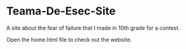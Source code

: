 # Teama-De-Esec-Site
A site about the fear of failure that I made in 10th grade for a contest.

Open the home.html file to check out the website.

